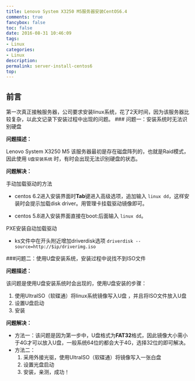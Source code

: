 ```yaml
---
title: Lenovo System X3250 M5服务器安装CentOS6.4
comments: true
fancybox: false
toc: false
date: 2016-08-31 10:46:09
tags:
- Linux
categories:
- Linux
description:
permalink: server-install-centos6
top: 
---
```

<h2 id="intro">前言</h2>
第一次真正接触服务器，公司要求安装linux系统，花了2天时间，因为该服务器比较复杂，以此文记录下安装过程中出现的问题。
<!--more-->
### 问题一：安装系统时无法识别硬盘

**问题描述：**

Lenovo System X3250 M5 该服务器最初是存在磁盘阵列的，也就是Raid模式，因此使用 `U盘安装系统` 时，有时会出现无法识别硬盘的状态。

**问题解决：**

手动加载驱动的方法

* centos 6.2进入安装界面时**Tab**键进入高级选项，追加输入 `linux dd`，这样安装时会提示加载disk driver。用管理卡挂载驱动镜像即可。

* centos 5.8进入安装界面直接在boot:后面输入 `linux dd`。

PXE安装自动加载驱动

* ks文件中在开头附近增加driverdisk选项 `driverdisk --source=http://$ip/driverimg.iso`

###问题二：使用U盘安装系统，安装过程中说找不到ISO文件

**问题描述：**

该问题是使用U盘安装系统时会出现的，使用U盘安装的步骤：

1. 使用UltraISO（软碟通）将linux系统镜像写入U盘 ，并且将ISO文件放入U盘
2. 设置U盘启动
3. 安装

**问题解决：**

* 方法一：该问题是因为第一步中，U盘格式为**FAT32**格式，因此镜像大小需小于4G才可以放入U盘，一般系统64位的都会大于4G，选择32位的即可解决。
* 方法二：
	1. 采用外接光驱，使用UltraISO（软碟通）将镜像写入一张白盘
	2. 设置光盘启动
	3. 安装，亲测，成功！